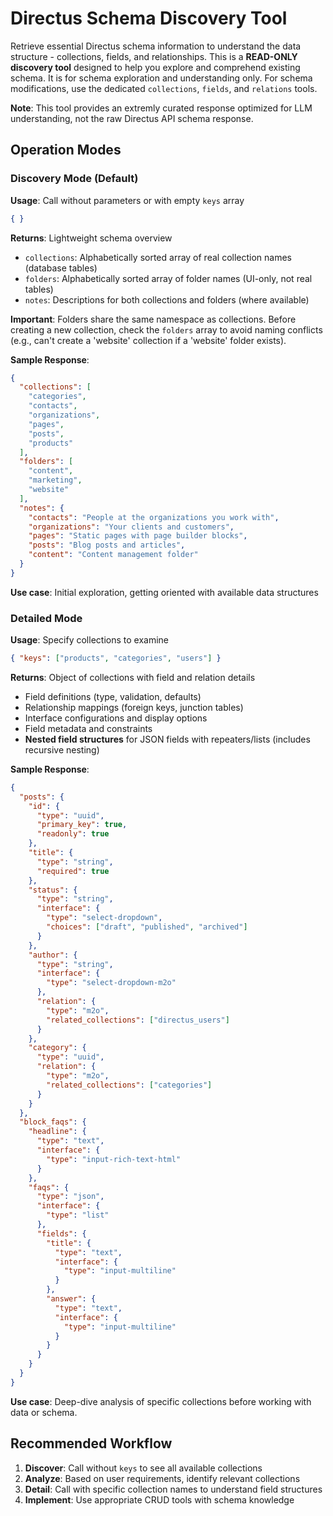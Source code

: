 # Directus Schema Discovery Tool

Retrieve essential Directus schema information to understand the data structure - collections, fields, and relationships. This is a **READ-ONLY discovery tool** designed to help you explore and comprehend existing schema. It is for schema exploration and understanding only. For schema modifications, use the dedicated `collections`, `fields`, and `relations` tools.

**Note**: This tool provides an extremly curated response optimized for LLM understanding, not the raw Directus API schema response.

## Operation Modes

### Discovery Mode (Default)

**Usage**: Call without parameters or with empty `keys` array
```json
{ }
```

**Returns**: Lightweight schema overview
- `collections`: Alphabetically sorted array of real collection names (database tables)
- `folders`: Alphabetically sorted array of folder names (UI-only, not real tables)
- `notes`: Descriptions for both collections and folders (where available)

**Important**: Folders share the same namespace as collections. Before creating a new collection, check the `folders` array to avoid naming conflicts (e.g., can't create a 'website' collection if a 'website' folder exists).

**Sample Response**:
```json
{
  "collections": [
    "categories",
    "contacts",
    "organizations",
    "pages",
    "posts",
    "products"
  ],
  "folders": [
    "content",
    "marketing",
    "website"
  ],
  "notes": {
    "contacts": "People at the organizations you work with",
    "organizations": "Your clients and customers",
    "pages": "Static pages with page builder blocks",
    "posts": "Blog posts and articles",
    "content": "Content management folder"
  }
}
```

**Use case**: Initial exploration, getting oriented with available data structures

### Detailed Mode

**Usage**: Specify collections to examine
```json
{ "keys": ["products", "categories", "users"] }
```

**Returns**: Object of collections with field and relation details
- Field definitions (type, validation, defaults)
- Relationship mappings (foreign keys, junction tables)
- Interface configurations and display options
- Field metadata and constraints
- **Nested field structures** for JSON fields with repeaters/lists (includes recursive nesting)

**Sample Response**:
```json
{
  "posts": {
    "id": {
      "type": "uuid",
      "primary_key": true,
      "readonly": true
    },
    "title": {
      "type": "string",
      "required": true
    },
    "status": {
      "type": "string",
      "interface": {
        "type": "select-dropdown",
        "choices": ["draft", "published", "archived"]
      }
    },
    "author": {
      "type": "string",
      "interface": {
        "type": "select-dropdown-m2o"
      },
      "relation": {
        "type": "m2o",
        "related_collections": ["directus_users"]
      }
    },
    "category": {
      "type": "uuid",
      "relation": {
        "type": "m2o",
        "related_collections": ["categories"]
      }
    }
  },
  "block_faqs": {
    "headline": {
      "type": "text",
      "interface": {
        "type": "input-rich-text-html"
      }
    },
    "faqs": {
      "type": "json",
      "interface": {
        "type": "list"
      },
      "fields": {
        "title": {
          "type": "text",
          "interface": {
            "type": "input-multiline"
          }
        },
        "answer": {
          "type": "text",
          "interface": {
            "type": "input-multiline"
          }
        }
      }
    }
  }
}
```

**Use case**: Deep-dive analysis of specific collections before working with data or schema.


## Recommended Workflow

1. **Discover**: Call without `keys` to see all available collections
2. **Analyze**: Based on user requirements, identify relevant collections
3. **Detail**: Call with specific collection names to understand field structures
4. **Implement**: Use appropriate CRUD tools with schema knowledge
